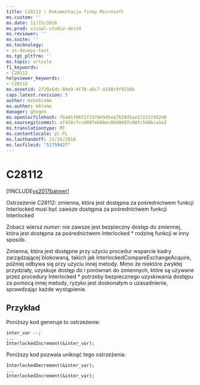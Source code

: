 ```yaml
---
title: C28112 | Dokumentacja firmy Microsoft
ms.custom: ''
ms.date: 11/15/2016
ms.prod: visual-studio-dev14
ms.reviewer: ''
ms.suite: ''
ms.technology:
- vs-devops-test
ms.tgt_pltfrm: ''
ms.topic: article
f1_keywords:
- C28112
helpviewer_keywords:
- C28112
ms.assetid: 2720a5dc-84e9-4f78-a8c7-a320c9f9216b
caps.latest.revision: 5
author: mikeblome
ms.author: mblome
manager: ghogen
ms.openlocfilehash: fba01f06f5f2378e945ea7b29d5ae17221f452d0
ms.sourcegitcommit: af428c7ccd007e668ec0dd8697c88fc5d8bca1e2
ms.translationtype: MT
ms.contentlocale: pl-PL
ms.lasthandoff: 11/16/2018
ms.locfileid: "51759427"
---
```

# <a name="c28112"></a>C28112
[!INCLUDE[vs2017banner](../includes/vs2017banner.md)]

Ostrzeżenie C28112: zmienna, która jest dostępna za pośrednictwem funkcji Interlocked musi być zawsze dostępna za pośrednictwem funkcji Interlocked  
  
 Zobacz wiersz *numer*: nie zawsze jest bezpieczny dostęp do zmiennej, która jest dostępna za pośrednictwem Interlocked * rodzinę funkcji w inny sposób.  
  
 Zmienna, która jest dostępne przy użyciu procedur wsparcie kadry zarządzającej blokowaną, takich jak InterlockedCompareExchangeAcquire, później odbywa się przy użyciu innej metody. Mimo że niektóre zwykłej przydziały, uzyskuje dostęp do i porównań do zmiennych, które są używane przez procedury Interlocked * potrzeby bezpiecznego uzyskiwania dostępu za pomocą innej metody, ryzyko jest doskonałym o uzasadnienie, sprawdzając każde wystąpienie.  
  
## <a name="example"></a>Przykład  
 Poniższy kod generuje to ostrzeżenie:  
  
```  
inter_var --;  
...  
InterlockedIncrement(&inter_var);  
```  
  
 Poniższy kod pozwala uniknąć tego ostrzeżenia:  
  
```  
InterlockedDecrement(&inter_var);  
...  
InterlockedIncrement(&inter_var);  
```




